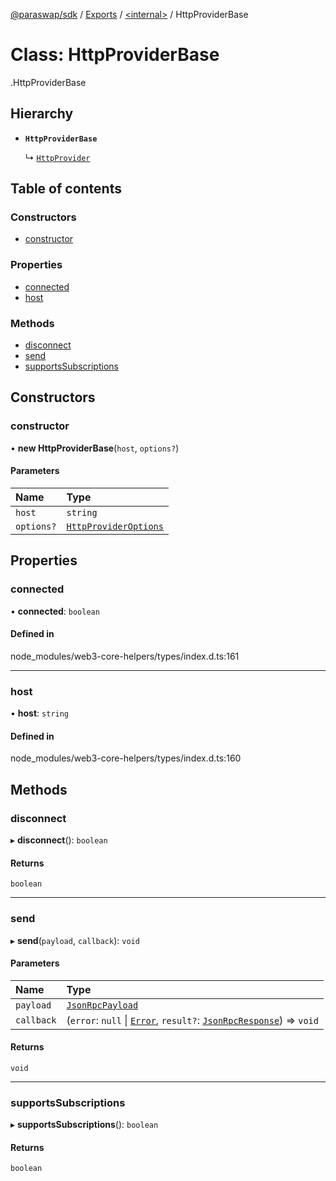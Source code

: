 [@paraswap/sdk](../README.md) / [Exports](../modules.md) / [<internal\>](../modules/internal_.md) / HttpProviderBase

# Class: HttpProviderBase

[<internal>](../modules/internal_.md).HttpProviderBase

## Hierarchy

- **`HttpProviderBase`**

  ↳ [`HttpProvider`](internal_.HttpProvider.md)

## Table of contents

### Constructors

- [constructor](internal_.HttpProviderBase.md#constructor)

### Properties

- [connected](internal_.HttpProviderBase.md#connected)
- [host](internal_.HttpProviderBase.md#host)

### Methods

- [disconnect](internal_.HttpProviderBase.md#disconnect)
- [send](internal_.HttpProviderBase.md#send)
- [supportsSubscriptions](internal_.HttpProviderBase.md#supportssubscriptions)

## Constructors

### constructor

• **new HttpProviderBase**(`host`, `options?`)

#### Parameters

| Name | Type |
| :------ | :------ |
| `host` | `string` |
| `options?` | [`HttpProviderOptions`](../interfaces/internal_.HttpProviderOptions.md) |

## Properties

### connected

• **connected**: `boolean`

#### Defined in

node_modules/web3-core-helpers/types/index.d.ts:161

___

### host

• **host**: `string`

#### Defined in

node_modules/web3-core-helpers/types/index.d.ts:160

## Methods

### disconnect

▸ **disconnect**(): `boolean`

#### Returns

`boolean`

___

### send

▸ **send**(`payload`, `callback`): `void`

#### Parameters

| Name | Type |
| :------ | :------ |
| `payload` | [`JsonRpcPayload`](../interfaces/internal_.JsonRpcPayload.md) |
| `callback` | (`error`: ``null`` \| [`Error`](../modules/internal_.md#error), `result?`: [`JsonRpcResponse`](../interfaces/internal_.JsonRpcResponse.md)) => `void` |

#### Returns

`void`

___

### supportsSubscriptions

▸ **supportsSubscriptions**(): `boolean`

#### Returns

`boolean`
